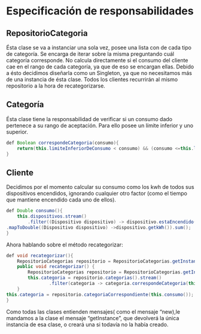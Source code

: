 # Especificación de responsabilidades

## RepositorioCategoria
Ésta clase se va a instanciar una sola vez, posee una lista  con de cada tipo de categoría. Se encarga de iterar sobre la misma preguntando cuál categoría corresponde. No calcula directamente si el consumo del cliente cae en el rango de cada categoría, ya que de eso se encargan ellas. Debido a ésto decidimos diseñarla como un Singleton, ya que no necesitamos más de una instancia de ésta clase. Todos los clientes recurrirán al mismo repositorio a la hora de recategorizarse.

## Categoría
Ésta clase tiene la responsabilidad de verificar si un consumo dado pertenece a su rango de aceptación. Para ello posee un límite inferior y uno superior.
``` java
def Boolean correspondeCategoria(consumo){
    return(this.limiteInferiorDeConsumo < consumo) && (consumo <=this.limiteSuperiorDeConsumo);
}
```
## Cliente
Decidimos por el momento calcular su consumo como los kwh de todos sus dispositivos encendidos, ignorando cualquier otro factor (como el tiempo que mantiene encendido cada uno de ellos).
``` java
def Double consumo(){
    this.dispositivos.stream()
        .filter((Dispositivo dispositivo) -> dispositivo.estaEncendido())
.mapToDouble((Dispositivo dispositivo) ->dispositivo.getkWh()).sum();
}
```
Ahora hablando sobre el método recategorizar:
``` java
def void recategorizar(){
    RepositorioCategorias repositorio = RepositorioCategorias.getInstance();
    public void recategorizar() {
        RepositorioCategorias repositorio = RepositorioCategorias.getInstance();
        this.categoria = repositorio.categorias().stream()
                .filter(categoria -> categoria.correspondeCategoria(this.consumo())).findFirst();
    }
this.categoria = repositorio.categoriaCorrespondiente(this.consumo());
}
```
Como todas las clases entienden mensajes( como el mensaje “new),le mandamos a la clase el mensaje “getInstance”, que devolverá la única instancia de esa clase, o creará una si todavía no la había creado.
